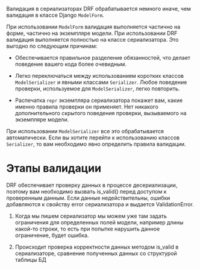 
Валидация в сериализаторах DRF обрабатывается немного иначе, чем валидация в классе Django `ModelForm`.

При использовании `ModelForm` валидация выполняется частично на форме, частично на экземпляре модели. При использовании DRF валидация выполняется полностью на классе сериализатора. Это выгодно по следующим причинам:

- Обеспечивается правильное разделение обязанностей, что делает поведение вашего кода более очевидным.

- Легко переключаться между использованием коротких классов `ModelSerializer` и явными классами `Serializer`. Любое поведение проверки, используемое для `ModelSerializer`, легко повторить.

- Распечатка `repr` экземпляра сериализатора покажет вам, какие именно правила проверки он применяет. Нет никакого дополнительного скрытого поведения проверки, вызываемого на экземпляре модели.


При использовании `ModelSerializer` все это обрабатывается автоматически. Если вы хотите перейти к использованию классов `Serializer`, то вам необходимо явно определить правила валидации.

# Этапы валидации

DRF обеспечивает проверку данных в процессе десериализации, поэтому вам необходимо вызвать is_valid() перед доступом к проверенным данным. Если данные недействительны, ошибки добавляются к свойству error сериализатора и выдается ValidationError.

1. Когда мы пишем сериализатор мы можем уже там задать ограничения для определенных полей модели, например длины какой-то строки, то есть при попытке нарушить данное ограничение, будет ошибка. 

2. Происходит проверка корректности данных методом is_valid в сериализаторе, сравнение полученных данных со структурой таблицы БД
